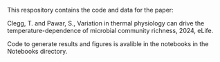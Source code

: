 This respository contains the code and data for the paper:

Clegg, T. and Pawar, S., Variation in thermal physiology can drive the temperature-dependence of microbial community richness, 2024, eLife.

Code to generate results and figures is avalible in the notebooks in the Notebooks directory.
